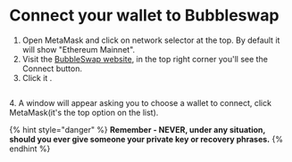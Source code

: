# Connect your wallet to Bubbleswap

1. Open MetaMask and click on network selector at the top. By default it will show "Ethereum Mainnet".
2. Visit the [BubbleSwap website](https://app.bubbleswap.co), in the top right corner you'll see the Connect button.&#x20;
3. Click it .

<figure><img src="broken-reference" alt=""><figcaption></figcaption></figure>

&#x20;  4\. A window will appear asking you to choose a wallet to connect, click MetaMask(it's the top option on the list).

{% hint style="danger" %}
**Remember - NEVER, under any situation, should you ever give someone your private key or recovery phrases.**
{% endhint %}
